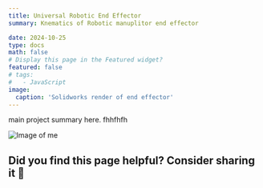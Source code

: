 ```yaml
---
title: Universal Robotic End Effector
summary: Knematics of Robotic manuplitor end effector

date: 2024-10-25
type: docs
math: false
# Display this page in the Featured widget?
featured: false
# tags:
#   - JavaScript
image:
  caption: 'Solidworks render of end effector'
---
```


main project summary here.
fhhfhfh

![Image of me](HeadShot.png "caption")

## Did you find this page helpful? Consider sharing it 🙌
